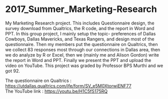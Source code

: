 # 2017_Summer_Marketing-Research
My Marketing Research project. 
This includes Questionnaire design, the survey download from Qualtrics, the R code, and the report in Word and PPT. 
In this group project, I mainly setup the topic- preferences of Dallas Cowboys, Dallas Mavericks, and Texas Rangers, and design most of the questionnaire. Then my members put the questionnaire on Qualtrics, then we collect 83 responses most through our connections in Dallas area, then we do analyze by R or Excel, then we (mainly me and Alison Gordon) write the report in Word and PPT. Finally we present the PPT and upload the video on YouTube. 
This project was graded by Professor BPS Murthi and we got 92. 

The questionnaire on Qualtrics : https://utdallas.qualtrics.com/jfe/form/SV_e5M0XtorwiENF77  
The YouTube link : https://youtu.be/H1C5fS175RQ
